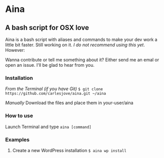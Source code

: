 Aina
====
A bash script for OSX love
--------------------------

Aina is a bash script with aliases and commands to make your dev work a little bit faster. 
Still working on it.
*I do not recommend using this yet*. However: 

Wanna contribute or tell me something about it? Either send me an emal or open an issue. I'll be glad to hear from you.

### Installation
*From the Terminal (if you have Git)*
`$ git clone https://github.com/carlesjove/aina.git ~/aina`

*Manually*
Download the files and place them in your-user/aina

### How to use
Launch Terminal and type `aina [command]`

### Examples
1. Create a new WordPress installation
`$ aina wp install`
